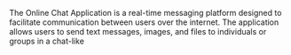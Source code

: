 The Online Chat Application is a real-time messaging platform designed to facilitate communication between users over the internet. The application allows users to send text messages, images, and files to individuals or groups in a chat-like
